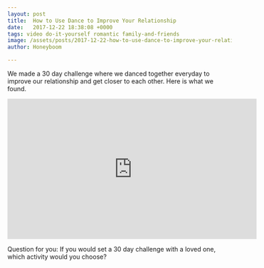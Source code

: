 ```yaml
---
layout: post
title:  How to Use Dance to Improve Your Relationship
date:   2017-12-22 18:38:08 +0000
tags: video do-it-yourself romantic family-and-friends
image: /assets/posts/2017-12-22-how-to-use-dance-to-improve-your-relationship/30-day-dance-web-thumb.png
author: Honeyboom

---
```

We made a 30 day challenge where we danced together everyday to improve our relationship and get closer to each other. Here is what we found.

<div class="video-container"><iframe width="560" height="315" src="https://www.youtube.com/embed/WxppPgDSgVc" frameborder="0" gesture="media" allow="encrypted-media" allowfullscreen></iframe></div>

Question for you: If you would set a 30 day challenge with a loved one, which activity would you choose?
